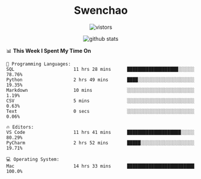 <h1 align="center">Swenchao</h3>

<p align="center">
  <img src="https://visitor-badge.glitch.me/badge?page_id=Swenchao" alt="vistors" />
</p>

<p align="center">
  <img src="https://github-readme-stats.vercel.app/api?username=Swenchao&count_private=true&show_icons=true&theme=vue-dark&hide_title=true" alt="github stats" />
</p>

<!--START_SECTION:waka-->
📊 **This Week I Spent My Time On** 

```text
💬 Programming Languages: 
SQL                      11 hrs 28 mins      ███████████████████░░░░░░   78.76% 
Python                   2 hrs 49 mins       ████░░░░░░░░░░░░░░░░░░░░░   19.35% 
Markdown                 10 mins             ░░░░░░░░░░░░░░░░░░░░░░░░░   1.19% 
CSV                      5 mins              ░░░░░░░░░░░░░░░░░░░░░░░░░   0.63% 
Text                     0 secs              ░░░░░░░░░░░░░░░░░░░░░░░░░   0.06%

🔥 Editors: 
VS Code                  11 hrs 41 mins      ████████████████████░░░░░   80.29% 
PyCharm                  2 hrs 52 mins       █████░░░░░░░░░░░░░░░░░░░░   19.71%

💻 Operating System: 
Mac                      14 hrs 33 mins      █████████████████████████   100.0%

```


<!--END_SECTION:waka-->
